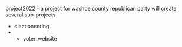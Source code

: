 project2022 - a project for washoe county republican party
will create several sub-projects
- electioneering
-  - voter_website

